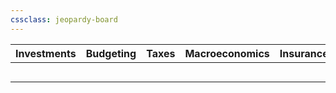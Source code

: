 ```yaml
---
cssclass: jeopardy-board
---
```

| **Investments** | **Budgeting** | **Taxes** | **Macroeconomics** | **Insurance** | **Savings** |
| - | - | - | - | - | - |
|  |  |  |  |  |  |
|  |  |  |  |  |  |
|  |  |  |  |  |  |
|  |  |  |  |  |  |
|  |  |  |  |  |  |